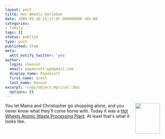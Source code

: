 ```yaml
---
layout: post
title: Hot Wheels Gorleben
date: 2005-05-28 12:17:07.000000000 +02:00
categories:
- family
tags: []
status: publish
type: post
published: true
meta:
  aktt_notify_twitter: 'yes'
author:
  login: shanson
  email: papascott-wp@gmail.com
  display_name: PapaScott
  first_name: Scott
  last_name: Hanson
excerpt: !ruby/object:Hpricot::Doc
  options: {}
---
```

<p><a href="https://www.papascott.de/wordpress/wp-content/uploads/2005/05/nitroxmine.jpg" onclick="window.open('https://www.papascott.de/fotos/nitroxmine.jpg','popup','width=242,height=300,scrollbars=no,resizable=no,toolbar=no,directories=no,location=no,menubar=no,status=no,left=0,top=0'); return false"><img src="https://www.papascott.de/wordpress/wp-content/uploads/2005/05/nitroxmine-thumb.jpg" width="80" height="100" align="right" border="0" /></a> You let Mama and Christopher go shopping alone, and you never know what they'll come home with. Today it was a <a href="http://www.toymania.com.br/site/prod-detail.cfm?Idprod=110H6288&blankparam=this&IDMarca=HWH&forcarmenu=format-menumarcas" title="Toymania Brinquedos - Hot Wheels Mini Nitrox Mine - Mattel">Hot Wheels Atomic Waste Processing Plant</a>. At least that's what it looks like.</p>
